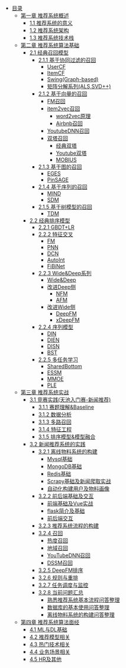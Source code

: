 <!-- docs/_sidebar.md -->

- [目录](README)
    - [第一章 推荐系统概述]()
        - [1.1 推荐系统的意义](ch01/1.1)
        - [1.2 推荐系统架构](ch01/1.2)
        - [1.3 推荐系统技术栈](ch01/1.3)
    - [第二章 推荐系统算法基础]()
        - [2.1 经典召回模型]()
            - [2.1.1 基于协同过滤的召回]()
                - [UserCF]()
                - [ItemCF]()
                - [Swing(Graph-based)](ch02/ch2.2/ch2.2.1/Swing)
                - [矩阵分解系列(ALS,SVD++)]()
            - [2.1.2 基于向量的召回]()
                - [FM召回]()
                - [item2vec召回]()
                    - [word2vec原理]()
                    - [Airbnb召回]()
                - [YoutubeDNN召回]()
                - [双塔召回]()
                    - [经典双塔]()
                    - [Youtube双塔]()
                    - [MOBIUS]()
            - [2.1.3 基于图的召回]()
                - [EGES](ch02/ch2.1/ch2.1.3/EGES)
                - [PinSAGE]()
            - [2.1.4 基于序列的召回]()
                - [MIND](ch02/ch2.1/ch2.1.4/MIND)
                - [SDM](ch02/ch2.1/ch2.1.4/SDM)
            - [2.1.5 基于树模型的召回]()
                - [TDM]()
        - [2.2 经典排序模型]()
            - [2.2.1 GBDT+LR](ch02/ch2.2/ch2.2.1)
            - [2.2.2 特征交叉]()
                - [FM](ch02/ch2.2/ch2.2.2/FM)
                - [PNN](ch02/ch2.2/ch2.2.2/PNN)
                - [DCN](ch02/ch2.2/ch2.2.2/DCN)
                - [AutoInt]()
                - [FiBiNet]()
            - [2.2.3 Wide&Deep系列]()
                - [Wide&Deep](ch02/ch2.2/ch2.2.3/WideNDeep)
                - [改进Deep侧]()
                    - [NFM](ch02/ch2.2/ch2.2.3/NFM.md)
                    - [AFM](ch02/ch2.2/ch2.2.3/AFM)
                - [改进Wide侧]()
                    - [DeepFM](ch02/ch2.2/ch2.2.3/DeepFM)
                    - [xDeepFM]()
            - [2.2.4 序列模型]()
                - [DIN](ch02/ch2.2/ch2.2.4/DIN)
                - [DIEN](ch02/ch2.2/ch2.2.4/DIEN)
                - [DISN]()
                - [BST]()
            - [2.2.5 多任务学习]()
                - [SharedBottom]()
                - [ESSM]()
                - [MMOE]()
                - [PLE]()
    - [第三章 推荐系统实战]()
        - [3.1 竞赛实践(天池入门赛-新闻推荐)]()
            - [3.1.1 赛题理解&Baseline](/推荐系统实战/竞赛实践/markdown/赛题理解+Baseline)
            - [3.1.2 数据分析](/推荐系统实战/竞赛实践/markdown/数据分析)
            - [3.1.3 多路召回](/推荐系统实战/竞赛实践/markdown/多路召回)
            - [3.1.4 特征工程](/推荐系统实战/竞赛实践/markdown/特征工程)
            - [3.1.5 排序模型&模型融合](/推荐系统实战/竞赛实践/markdown/排序模型&模型融合)
        - [3.2 新闻推荐系统的实践]()
            - [3.2.1 离线物料系统的构建]()
                - [Mysql基础](/推荐系统实战/新闻推荐系统实践/Mysql基础)
                - [MongoDB基础](/推荐系统实战/新闻推荐系统实践/MongoDB基础)
                - [Redis基础](/推荐系统实战/新闻推荐系统实践/Redis基础)
                - [Scrapy基础及新闻爬取实战](/推荐系统实战/新闻推荐系统实践/scrapy基础及新闻爬取实战)
                - [自动化构建用户及物料画像](/推荐系统实战/新闻推荐系统实践/自动化构建用户及物料画像)
            - [3.2.2 前后端基础及交互]()
                - [前端基础及Vue实战](/推荐系统实战/新闻推荐系统实践/前端基础及Vue实战)
                - [flask简介及基础](/推荐系统实战/新闻推荐系统实践/flask简介及基础)
                - [前后端交互](/推荐系统实战/新闻推荐系统实践/前后端交互)
            - [3.2.3 推荐系统流程的构建](/推荐系统实战/新闻推荐系统实践/推荐系统流程的构建)
            - [3.2.4 召回]()
                - [热度召回]()
                - [地域召回]()
                - [YouTubeDNN召回](/推荐系统实战/新闻推荐系统实践/YouTubeDNN召回)
                - [DSSM召回](/推荐系统实战/新闻推荐系统实践/DSSM召回)
            - [3.2.5 DeepFM排序]()
            - [3.2.6 规则与重排]()
            - [3.2.7 任务调度与监控]()
            - [3.2.8 当前问题汇总]()
                - [熟悉推荐系统基本流程问答整理](/推荐系统实战/新闻推荐系统实践/熟悉推荐系统基本流程问答整理)
                - [数据库的基本使用问答整理](/推荐系统实战/新闻推荐系统实践/数据库的基本使用问答整理)
                - [离线物料系统的构建问答整理](/推荐系统实战/新闻推荐系统实践/离线物料系统的构建问答整理)
    - [第四章 推荐系统算法面经]()
        - [4.1 ML与DL基础](/推荐算法面经/ML与DL基础)
        - [4.2 推荐模型相关](/推荐算法面经/推荐模型相关)
        - [4.3 热门技术相关](/推荐算法面经/热门技术相关)
        - [4.4 业务场景相关](/推荐算法面经/业务场景相关)
        - [4.5 HR及其他](/推荐算法面经/HR及其他)
